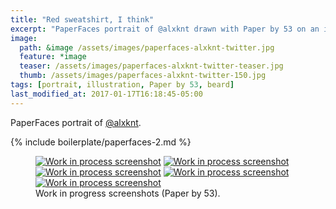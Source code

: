 ```yaml
---
title: "Red sweatshirt, I think"
excerpt: "PaperFaces portrait of @alxknt drawn with Paper by 53 on an iPad."
image: 
  path: &image /assets/images/paperfaces-alxknt-twitter.jpg 
  feature: *image
  teaser: /assets/images/paperfaces-alxknt-twitter-teaser.jpg
  thumb: /assets/images/paperfaces-alxknt-twitter-150.jpg
tags: [portrait, illustration, Paper by 53, beard]
last_modified_at: 2017-01-17T16:18:45-05:00
---
```


PaperFaces portrait of [@alxknt](http://twitter.com/alxknt).

{% include boilerplate/paperfaces-2.md %}

<figure class="third">
	<a href="{{ site.url }}/assets/images/paperfaces-alxknt-process-1-lg.jpg"><img src="{{ site.url }}/assets/images/paperfaces-alxknt-process-1-750.jpg" alt="Work in process screenshot"></a>
	<a href="{{ site.url }}/assets/images/paperfaces-alxknt-process-2-lg.jpg"><img src="{{ site.url }}/assets/images/paperfaces-alxknt-process-2-600.jpg" alt="Work in process screenshot"></a>
	<a href="{{ site.url }}/assets/images/paperfaces-alxknt-process-3-lg.jpg"><img src="{{ site.url }}/assets/images/paperfaces-alxknt-process-3-600.jpg" alt="Work in process screenshot"></a>
	<a href="{{ site.url }}/assets/images/paperfaces-alxknt-process-4-lg.jpg"><img src="{{ site.url }}/assets/images/paperfaces-alxknt-process-4-600.jpg" alt="Work in process screenshot"></a>
	<a href="{{ site.url }}/assets/images/paperfaces-alxknt-process-5-lg.jpg"><img src="{{ site.url }}/assets/images/paperfaces-alxknt-process-5-600.jpg" alt="Work in process screenshot"></a>
	<figcaption>Work in progress screenshots (Paper by 53).</figcaption>
</figure>
